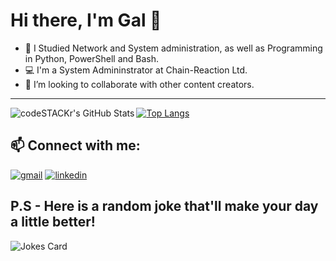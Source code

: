 # Hi there, I'm Gal 👋 

- 📘 I Studied Network and System administration, as well as Programming in Python, PowerShell and Bash.
- 💻 I'm a System Admininstrator at Chain-Reaction Ltd.
- 👯 I’m looking to collaborate with other content creators.

---
<img align="left" alt="codeSTACKr's GitHub Stats" src="https://github-readme-stats.vercel.app/api?username=ThePinkPanther96&show_icons=true&hide_border=false&title_color=ff652f&icon_color=FFE400&bg_color=09131B&text_color=ffffff&border_color=0c1a25" />

[![Top Langs](https://github-readme-stats.vercel.app/api/top-langs/?username=ThePinkPanther96&layout=compact)](https://github.com/ThePinkPanther96/github-readme-stats)


## 📫 Connect with me: 

[![gmail](https://cdn.icon-icons.com/icons2/272/PNG/96/Gmail_29991.png)][2]
[![linkedin](https://cdn.icon-icons.com/icons2/805/PNG/96/linkedin_icon-icons.com_65929.png)][1]

[1]: https://www.linkedin.com/in/gal-rozman/
[2]: gal8156@gmail.com


## P.S - Here is a random joke that'll make your day a little better!
![Jokes Card](https://readme-jokes.vercel.app/api)

